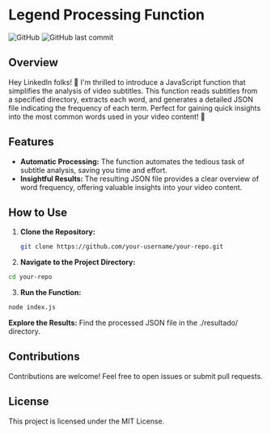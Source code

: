 # Legend Processing Function

![GitHub](https://img.shields.io/github/license/BrunoBianchi/Quantidade-De-Palavras)
![GitHub last commit](https://img.shields.io/github/last-commit/BrunoBianchi/Quantidade-De-Palavras)

## Overview

Hey LinkedIn folks! 👋 I'm thrilled to introduce a JavaScript function that simplifies the analysis of video subtitles. This function reads subtitles from a specified directory, extracts each word, and generates a detailed JSON file indicating the frequency of each term. Perfect for gaining quick insights into the most common words used in your video content! 🚀

## Features

- **Automatic Processing:** The function automates the tedious task of subtitle analysis, saving you time and effort.
- **Insightful Results:** The resulting JSON file provides a clear overview of word frequency, offering valuable insights into your video content.

## How to Use

1. **Clone the Repository:**
   ```bash
   git clone https://github.com/your-username/your-repo.git
   ```

2. **Navigate to the Project Directory:**
 ```bash
cd your-repo
```

3. **Run the Function:**
 ```bash
node index.js
```

**Explore the Results:**
Find the processed JSON file in the ./resultado/ directory.

## Contributions

Contributions are welcome! Feel free to open issues or submit pull requests.

## License

This project is licensed under the MIT License.

